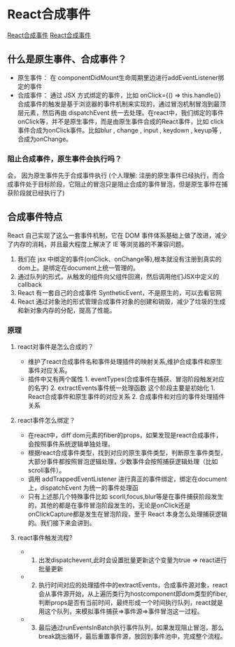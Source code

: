 # React合成事件

[React合成事件](https://juejin.cn/post/6955636911214067720)
[React合成事件](https://juejin.cn/post/6844903988794671117#heading-2)

## 什么是原生事件、合成事件？

- 原生事件：  在 componentDidMount生命周期里边进行addEventListener绑定的事件
- 合成事件： 通过 JSX 方式绑定的事件，比如 onClick={() => this.handle()}
合成事件的触发是基于浏览器的事件机制来实现的，通过冒泡机制冒泡到最顶层元素，然后再由 dispatchEvent 统一去处理。在react中，我们绑定的事件onClick等，并不是原生事件，而是由原生事件合成的React事件，比如 click事件合成为onClick事件。比如blur , change , input , keydown , keyup等 , 合成为onChange。

### 阻止合成事件，原生事件会执行吗？

会， 因为原生事件先于合成事件执行 (个人理解: 注册的原生事件已经执行，而合成事件处于目标阶段，它阻止的冒泡只是阻止合成的事件冒泡，但是原生事件在捕获阶段就已经执行了)

## 合成事件特点

React 自己实现了这么一套事件机制，它在 DOM 事件体系基础上做了改进，减少了内存的消耗，并且最大程度上解决了 IE 等浏览器的不兼容问题。

1. 我们在 jsx 中绑定的事件(onClick、onChange等),根本就没有注册到真实的dom上。是绑定在document上统一管理的。
2. 通过队列的形式，从触发的组件向父组件回溯，然后调用他们JSX中定义的callback
3. React 有一套自己的合成事件 SyntheticEvent，不是原生的，可以去看官网
4. React 通过对象池的形式管理合成事件对象的创建和销毁，减少了垃圾的生成和新对象内存的分配，提高了性能。

### 原理

1. react对事件是怎么合成的？
   - 维护了react合成事件名和事件处理插件的映射关系,维护合成事件和原生事件对应关系。
   - 插件中又有两个属性 1. eventTypes(合成事件在捕获、冒泡阶段触发对应的名字) 2.  extractEvents事件统一处理函数
这个阶段主要是初始化 1. React合成事件和原生事件的对应关系 2. 合成事件和对应的事件处理插件关系

2. react事件怎么绑定？
    - 在react中，diff dom元素的fiber的props，如果发现是react合成事件，会按照事件系统逻辑单独处理。
    - 根据react合成事件类型，找到对应的原生事件类型，判断原生事件类型，大部分事件都按照冒泡逻辑处理，少数事件会按照捕获逻辑处理（比如scroll事件）。
    - 调用 addTrappedEventListener 进行真正的事件绑定，绑定在document上，dispatchEvent 为统一的事件处理函
    - 只有上述那几个特殊事件比如 scorll,focus,blur等是在事件捕获阶段发生的，其他的都是在事件冒泡阶段发生的，无论是onClick还是onClickCapture都是发生在冒泡阶段，至于 React 本身怎么处理捕获逻辑的。我们接下来会讲到。
  
3. react事件触发流程?
    - 1. 出发dispatchevent,此时会设置批量更新这个变量为true => react进行批量更新
    - 2. 执行时间对应的处理插件中的extractEvents，合成事件源对象，react会从事件源开始，从上遍历类行为hostcomponent即dom类型的fiber,判断props是否有当前时间，最终形成一个时间执行队列，react就是用这个队列，来模拟事件捕获=>事件源=>事件冒泡这一过程。
    - 3. 最后通过runEventsInBatch执行事件队列，如果发现阻止冒泡，那么break跳出循环，最后重置事件源，放回到事件池中，完成整个流程。